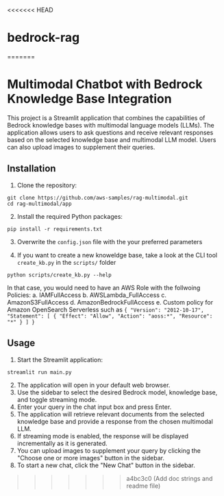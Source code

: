 <<<<<<< HEAD
# bedrock-rag
=======
# Multimodal Chatbot with Bedrock Knowledge Base Integration

This project is a Streamlit application that combines the capabilities of Bedrock knowledge bases with multimodal language models (LLMs). The application allows users to ask questions and receive relevant responses based on the selected knowledge base and multimodal LLM model. Users can also upload images to supplement their queries.

## Installation

1. Clone the repository:
```
git clone https://github.com/aws-samples/rag-multimodal.git
cd rag-multimodal/app
```


2. Install the required Python packages:
```
pip install -r requirements.txt
```

3. Overwrite the `config.json` file with the your preferred parameters

4. If you want to create a new knoweldge base, take a look at the CLI tool `create_kb.py` in the `scripts/` folder
```
python scripts/create_kb.py --help 
```
In that case, you would need to have an AWS Role with the follwoing Policies:
    a. IAMFullAccess
    b. AWSLambda_FullAccess
    c. AmazonS3FullAccess
    d. AmazonBedrockFullAccess
    e. Custom policy for Amazon OpenSearch Serverless such as
    ```
    {
                "Version": "2012-10-17",
                "Statement": [
                    {
                        "Effect": "Allow",
                        "Action": "aoss:*",
                        "Resource": "*"
                    }
                ]
            }
    ```

## Usage

1. Start the Streamlit application:

```
streamlit run main.py

```

2. The application will open in your default web browser.
3. Use the sidebar to select the desired Bedrock model, knowledge base, and toggle streaming mode.
4. Enter your query in the chat input box and press Enter.
5. The application will retrieve relevant documents from the selected knowledge base and provide a response from the chosen multimodal LLM.
6. If streaming mode is enabled, the response will be displayed incrementally as it is generated.
7. You can upload images to supplement your query by clicking the "Choose one or more images" button in the sidebar.
8. To start a new chat, click the "New Chat" button in the sidebar.

>>>>>>> a4bc3c0 (Add doc strings and readme file)

